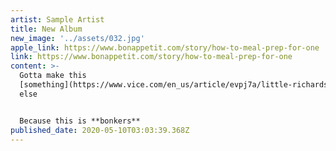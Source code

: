 ```yaml
---
artist: Sample Artist
title: New Album
new_image: '../assets/032.jpg'
apple_link: https://www.bonappetit.com/story/how-to-meal-prep-for-one
link: https://www.bonappetit.com/story/how-to-meal-prep-for-one
content: >-
  Gotta make this
  [something](https://www.vice.com/en_us/article/evpj7a/little-richards-traumatic-black-queer-childhood-helped-mold-rock-n-roll)
  else


  Because this is **bonkers**
published_date: 2020-05-10T03:03:39.368Z
---
```

